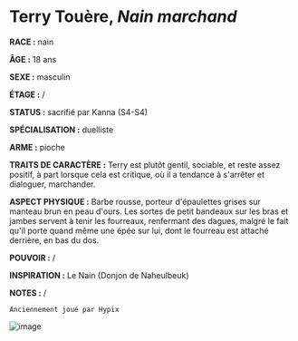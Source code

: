 # Terry Touère, *Nain marchand*

**RACE :** nain

**ÂGE :** 18 ans

**SEXE :** masculin

**ÉTAGE :** /

**STATUS :** sacrifié par Kanna (S4-S4)

**SPÉCIALISATION :** duelliste

**ARME :** pioche

**TRAITS DE CARACTÈRE :** Terry est plutôt gentil, sociable, et reste assez positif, à part lorsque cela est critique, où il a tendance à s'arrêter et dialoguer, marchander.

**ASPECT PHYSIQUE :** Barbe rousse, porteur d'épaulettes grises sur manteau brun en peau d'ours. Les sortes de petit bandeaux sur les bras et jambes servent à tenir les fourreaux, renfermant des dagues, malgré le fait qu'il porte quand même une épée sur lui, dont le fourreau est attaché derrière, en bas du dos.

**POUVOIR :** /

**INSPIRATION :** Le Nain (Donjon de Naheulbeuk)

**NOTES :** /

`Anciennement joué par Hypix`

![image](https://share.alkanife.fr/enyxia_characters/full/terry.png)